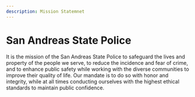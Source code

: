 ```yaml
---
description: Mission Statemnet
---
```


# San Andreas State Police

It is the mission of the San Andreas State Police to safeguard the lives and property of the people we serve, to reduce the incidence and fear of crime, and to enhance public safety while working with the diverse communities to improve their quality of life. Our mandate is to do so with honor and integrity, while at all times conducting ourselves with the highest ethical standards to maintain public confidence.

